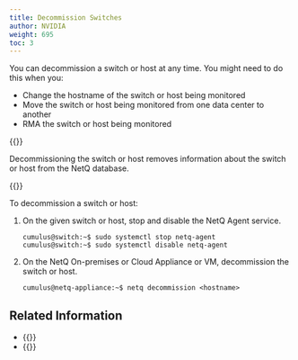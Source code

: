 ```yaml
---
title: Decommission Switches
author: NVIDIA
weight: 695
toc: 3
---
```

You can decommission a switch or host at any time. You might need to do this when you:

- Change the hostname of the switch or host being monitored
- Move the switch or host being monitored from one data center to
another
- RMA the switch or host being monitored

{{<notice note>}}

Decommissioning the switch or host removes information about the switch or host from the NetQ database.

{{</notice>}}

To decommission a switch or host:

1. On the given switch or host, stop and disable the NetQ Agent service.

    ```
    cumulus@switch:~$ sudo systemctl stop netq-agent
    cumulus@switch:~$ sudo systemctl disable netq-agent
    ```

2. On the NetQ On-premises or Cloud Appliance or VM, decommission the switch or host.

    ```
    cumulus@netq-appliance:~$ netq decommission <hostname>
    ```

## Related Information

- {{<link title="Manage NetQ Agents">}}
- {{<link title="Uninstall NetQ">}}
